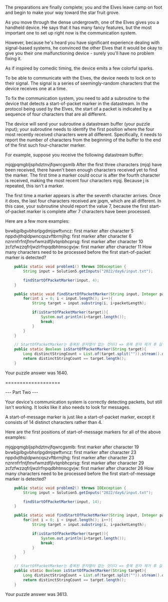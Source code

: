 The preparations are finally complete; you and the Elves leave camp on foot and begin to make your way toward the star fruit grove.

As you move through the dense undergrowth, one of the Elves gives you a handheld device. He says that it has many fancy features, but the most important one to set up right now is the communication system.

However, because he's heard you have significant experience dealing with signal-based systems, he convinced the other Elves that it would be okay to give you their one malfunctioning device - surely you'll have no problem fixing it.

As if inspired by comedic timing, the device emits a few colorful sparks.

To be able to communicate with the Elves, the device needs to lock on to their signal. The signal is a series of seemingly-random characters that the device receives one at a time.

To fix the communication system, you need to add a subroutine to the device that detects a start-of-packet marker in the datastream. In the protocol being used by the Elves, the start of a packet is indicated by a sequence of four characters that are all different.

The device will send your subroutine a datastream buffer (your puzzle input); your subroutine needs to identify the first position where the four most recently received characters were all different. Specifically, it needs to report the number of characters from the beginning of the buffer to the end of the first such four-character marker.

For example, suppose you receive the following datastream buffer:

mjqjpqmgbljsphdztnvjfqwrcgsmlb
After the first three characters (mjq) have been received, there haven't been enough characters received yet to find the marker. The first time a marker could occur is after the fourth character is received, making the most recent four characters mjqj. Because j is repeated, this isn't a marker.

The first time a marker appears is after the seventh character arrives. Once it does, the last four characters received are jpqm, which are all different. In this case, your subroutine should report the value 7, because the first start-of-packet marker is complete after 7 characters have been processed.

Here are a few more examples:

bvwbjplbgvbhsrlpgdmjqwftvncz: first marker after character 5
nppdvjthqldpwncqszvftbrmjlhg: first marker after character 6
nznrnfrfntjfmvfwmzdfjlvtqnbhcprsg: first marker after character 10
zcfzfwzzqfrljwzlrfnpqdbhtmscgvjw: first marker after character 11
How many characters need to be processed before the first start-of-packet marker is detected?

~~~java
    public static void problem1() throws IOException {
        String input = Solution5.getInputs("2022/day6/input.txt");

        findStartOfPacketMarker(input, 4);
    }

    public static void findStartOfPacketMarker(String input, Integer packetLength){
        for(int i = 0; i < input.length(); i++){
            String target = input.substring(i, i+packetLength);

            if(isStartOfPacketMarker(target)){
                System.out.println(i+target.length());
                break;  
            }
        }
    }

    // StartOfPacketMarker는 중복된 문자열이 없는 것이다 => 중복 문자 제거 후 길이 == 기존 문자 길이
    public static Boolean isStartOfPacketMarker(String target){
        Long distinctStringCount = List.of(target.split("")).stream().distinct().count();
        return distinctStringCount == target.length();
    }

~~~


Your puzzle answer was 1640.


===================

--- Part Two ---

Your device's communication system is correctly detecting packets, but still isn't working. It looks like it also needs to look for messages.

A start-of-message marker is just like a start-of-packet marker, except it consists of 14 distinct characters rather than 4.

Here are the first positions of start-of-message markers for all of the above examples:

mjqjpqmgbljsphdztnvjfqwrcgsmlb: first marker after character 19
bvwbjplbgvbhsrlpgdmjqwftvncz: first marker after character 23
nppdvjthqldpwncqszvftbrmjlhg: first marker after character 23
nznrnfrfntjfmvfwmzdfjlvtqnbhcprsg: first marker after character 29
zcfzfwzzqfrljwzlrfnpqdbhtmscgvjw: first marker after character 26
How many characters need to be processed before the first start-of-message marker is detected?

~~~java
    public static void problem2() throws IOException {
        String input = Solution5.getInputs("2022/day6/input.txt");

        findStartOfPacketMarker(input, 14);
    }

    public static void findStartOfPacketMarker(String input, Integer packetLength){
        for(int i = 0; i < input.length(); i++){
            String target = input.substring(i, i+packetLength);

            if(isStartOfPacketMarker(target)){
                System.out.println(i+target.length());
                break;  
            }
        }
    }

    // StartOfPacketMarker는 중복된 문자열이 없는 것이다 => 중복 문자 제거 후 길이 == 기존 문자 길이
    public static Boolean isStartOfPacketMarker(String target){
        Long distinctStringCount = List.of(target.split("")).stream().distinct().count();
        return distinctStringCount == target.length();
    }

~~~

Your puzzle answer was 3613.

